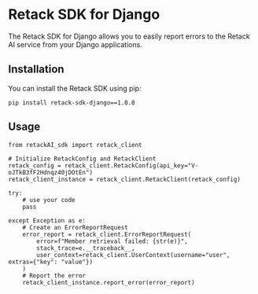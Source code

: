 # Retack SDK for Django

The Retack SDK for Django allows you to easily report errors to the Retack AI service from your Django applications.

## Installation

You can install the Retack SDK using pip:

    pip install retack-sdk-django==1.0.0

## Usage

    from retackAI_sdk import retack_client

    # Initialize RetackConfig and RetackClient
    retack_config = retack_client.RetackConfig(api_key="V-oJTkB3fF2Hdnqz40jDOtEn")
    retack_client_instance = retack_client.RetackClient(retack_config)

    try:
        # use your code 
        pass

    except Exception as e:
        # Create an ErrorReportRequest
        error_report = retack_client.ErrorReportRequest(
            error=f"Member retrieval failed: {str(e)}",
            stack_trace=e.__traceback__,
            user_context=retack_client.UserContext(username="user", extras={"key": "value"})
        )
        # Report the error
        retack_client_instance.report_error(error_report)

